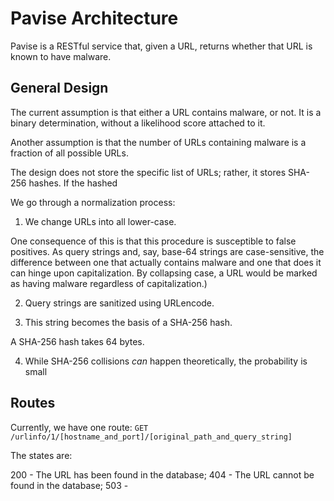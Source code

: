 # Pavise Architecture

Pavise is a RESTful service that, given a URL, returns whether that URL is known to have malware.

## General Design

The current assumption is that either a URL contains malware, or not. It is a binary determination, without a likelihood score attached to it.

Another assumption is that the number of URLs containing malware is a fraction of all possible URLs.

The design does not store the specific list of URLs; rather, it stores SHA-256 hashes. If the hashed 

We go through a normalization process:

1. We change URLs into all lower-case.

One consequence of this is that this procedure is susceptible to false positives. As query strings and, say, base-64 strings are case-sensitive, the difference between one that actually contains malware and one that does it can hinge upon capitalization. By collapsing case, a URL would be marked as having malware regardless of capitalization.)

2. Query strings are sanitized using URLencode.

3. This string becomes the basis of a SHA-256 hash.

A SHA-256 hash takes 64 bytes.

4. While SHA-256 collisions _can_ happen theoretically, the probability is small

## Routes

Currently, we have one route:
`GET /urlinfo/1/[hostname_and_port]/[original_path_and_query_string]`

The states are:

200 - The URL has been found in the database;
404 - The URL cannot be found in the database;
503 - 
